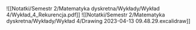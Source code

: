 ![[Notatki/Semestr 2/Matematyka dyskretna/Wykłady/Wykład 4/Wykład_4_Rekurencja.pdf]]
![[Notatki/Semestr 2/Matematyka dyskretna/Wykłady/Wykład 4/Drawing 2023-04-13 09.48.29.excalidraw]]